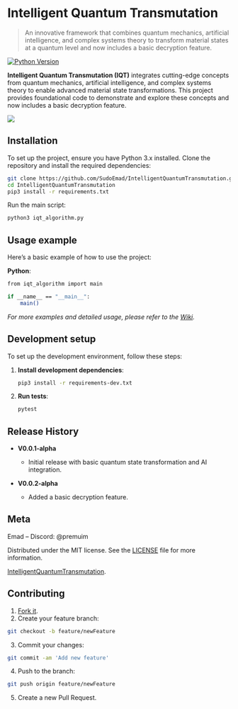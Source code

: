 # Intelligent Quantum Transmutation

> An innovative framework that combines quantum mechanics, artificial intelligence, and complex systems theory to transform material states at a quantum level and now includes a basic decryption feature.

[![Python Version][python-image]][python-url]

**Intelligent Quantum Transmutation (IQT)** integrates cutting-edge concepts from quantum mechanics, artificial intelligence, and complex systems theory to enable advanced material state transformations. This project provides foundational code to demonstrate and explore these concepts and now includes a basic decryption feature.

![](header.png)  <!-- Ensure you have a header image or remove this line -->

## Installation

To set up the project, ensure you have Python 3.x installed. Clone the repository and install the required dependencies:

```sh
git clone https://github.com/SudoEmad/IntelligentQuantumTransmutation.git
cd IntelligentQuantumTransmutation
pip3 install -r requirements.txt
```

Run the main script:
   ```sh
   python3 iqt_algorithm.py
   ```

## Usage example

Here’s a basic example of how to use the project:

**Python**:
```sh
from iqt_algorithm import main

if __name__ == "__main__":
    main()
```

_For more examples and detailed usage, please refer to the [Wiki][wiki]._

## Development setup

To set up the development environment, follow these steps:

1. **Install development dependencies**:
    ```sh
    pip3 install -r requirements-dev.txt
    ```

2. **Run tests**:
    ```sh
    pytest
    ```

## Release History

* **V0.0.1-alpha**
    * Initial release with basic quantum state transformation and AI integration.

* **V0.0.2-alpha**
    * Added a basic decryption feature.

## Meta

Emad – Discord: @premuim

Distributed under the MIT license. See the [LICENSE](LICENSE) file for more information.

[IntelligentQuantumTransmutation](https://github.com/SudoEmad/IntelligentQuantumTransmutation).

## Contributing

1. [Fork it](https://github.com/SudoEmad/IntelligentQuantumTransmutation/fork).
2. Create your feature branch:
```sh
git checkout -b feature/newFeature
```
3. Commit your changes:
```sh
git commit -am 'Add new feature'
```
4. Push to the branch:
```sh
git push origin feature/newFeature
```
5. Create a new Pull Request.

<!-- Markdown link & img dfn's -->
[python-image]: https://img.shields.io/badge/python-3.x-blue.svg
[python-url]: https://www.python.org/
[wiki]: https://github.com/SudoEmad/IntelligentQuantumTransmutation/wiki
```
